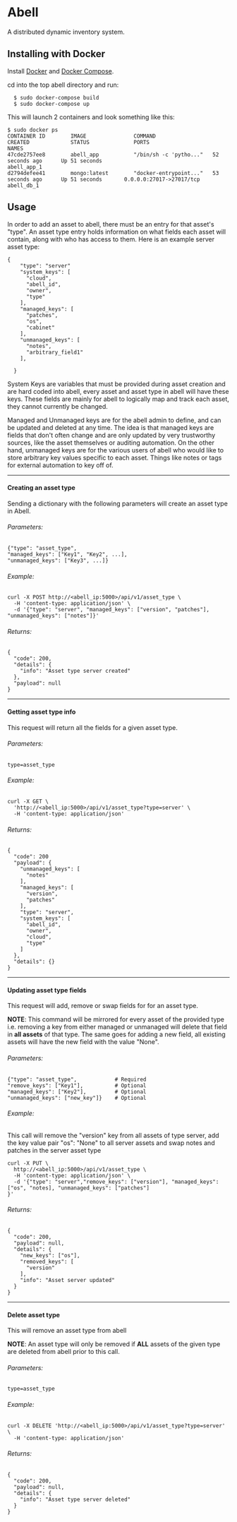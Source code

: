 Abell
===

A distributed dynamic inventory system.

Installing with Docker
-------------
Install [Docker](https://www.digitalocean.com/community/tutorials/how-to-install-and-use-docker-on-ubuntu-16-04) and [Docker Compose](https://www.digitalocean.com/community/tutorials/how-to-install-docker-compose-on-ubuntu-16-04).

cd into the top abell directory and run:

```
  $ sudo docker-compose build
  $ sudo docker-compose up
```
This will launch 2 containers and look something like this:

```
$ sudo docker ps
CONTAINER ID        IMAGE               COMMAND                  CREATED             STATUS              PORTS                      NAMES
47cde2757ee8        abell_app           "/bin/sh -c 'pytho..."   52 seconds ago      Up 51 seconds                                  abell_app_1
d2794defee41        mongo:latest        "docker-entrypoint..."   53 seconds ago      Up 51 seconds       0.0.0.0:27017->27017/tcp   abell_db_1
```


Usage
---
In order to add an asset to abell, there must be an entry for that asset's "type". An asset type entry holds information on what fields each asset will contain, along with who has access to them. Here is an example server asset type:

```
{
    "type": "server"
    "system_keys": [
      "cloud",
      "abell_id",
      "owner",
      "type"
    ],
    "managed_keys": [
      "patches",
      "os",
      "cabinet"
    ],
    "unmanaged_keys": [
      "notes",
      "arbitrary_field1"
    ],

  }
```
System Keys are variables that must be provided during asset creation and are hard coded into abell, every asset and asset type in abell will have these keys. These fields are mainly for abell to logically map and track each asset, they cannot currently be changed.

Managed and Unmanaged keys are for the abell admin to define, and can be updated and deleted at any time. The idea is that managed keys are fields that don't often change and are only updated by very trustworthy sources, like the asset themselves or auditing automation. On the other hand, unmanaged keys are for the various users of abell who would like to store arbitrary key values specific to each asset. Things like notes or tags for external automation to key off of.

----------------------
#### Creating an asset type
Sending a dictionary with the following parameters will create an asset type  in Abell.
###### Parameters:
```
{"type": "asset_type",
"managed_keys": ["Key1", "Key2", ...],
"unmanaged_keys": ["Key3", ...]}
```

###### Example:
```
curl -X POST http://<abell_ip:5000>/api/v1/asset_type \
  -H 'content-type: application/json' \
  -d '{"type": "server", "managed_keys": ["version", "patches"], "unmanaged_keys": ["notes"]}'
```

###### Returns:
```
{
  "code": 200,
  "details": {
    "info": "Asset type server created"
  },
  "payload": null
}
```
----------------------
#### Getting asset type info
This request will return all the fields for a given asset type.

###### Parameters:
```
type=asset_type
```

###### Example:
```
curl -X GET \
  'http://<abell_ip:5000>/api/v1/asset_type?type=server' \
  -H 'content-type: application/json'
```

###### Returns:
```
{
  "code": 200
  "payload": {
    "unmanaged_keys": [
      "notes"
    ],
    "managed_keys": [
      "version",
      "patches"
    ],
    "type": "server",
    "system_keys": [
      "abell_id",
      "owner",
      "cloud",
      "type"
    ]
  },
  "details": {}
}
```
----------------------
#### Updating asset type fields
This request will add, remove or swap fields for for an asset type.

**NOTE**: This command will be mirrored for every asset of the provided type i.e. removing a key from either managed or unmanaged will delete that field in **all assets** of that type. The same goes for adding a new field, all existing assets will have the new field with the value "None".

###### Parameters:
```
{"type": "asset_type",     		  # Required
"remove_keys": ["Key1"],          # Optional
"managed_keys": ["Key2"],         # Optional
"unmanaged_keys": ["new_key"]}    # Optional
```

###### Example:
This call will remove the "version" key from all assets of type server, add the key value pair "os": "None" to all server assets and swap notes and patches in the server asset type
```
curl -X PUT \
  http://<abell_ip:5000>/api/v1/asset_type \
  -H 'content-type: application/json' \
  -d '{"type": "server","remove_keys": ["version"], "managed_keys": ["os", "notes], "unmanaged_keys": ["patches"]
}'
```

###### Returns:
```
{
  "code": 200,
  "payload": null,
  "details": {
    "new_keys": ["os"],
    "removed_keys": [
      "version"
    ],
    "info": "Asset server updated"
  }
}
```
----------------------
#### Delete asset type
This will remove an asset type from abell

**NOTE**: An asset type will only be removed if **ALL** assets of the given type are deleted from abell prior to this call.

###### Parameters:
```
type=asset_type
```

###### Example:
```
curl -X DELETE 'http://<abell_ip:5000>/api/v1/asset_type?type=server' \
  -H 'content-type: application/json'
```

###### Returns:
```
{
  "code": 200,
  "payload": null,
  "details": {
    "info": "Asset type server deleted"
  }
}
```
